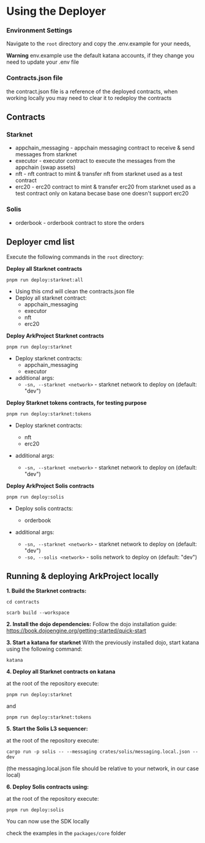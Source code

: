 # Using the Deployer

### Environment Settings

Navigate to the `root` directory and copy the .env.example for your needs,

**Warning** env.example use the default katana accounts, if they change you need to update your .env file

### Contracts.json file

the contract.json file is a reference of the deployed contracts, when working locally you may need to clear it to redeploy the contracts

## Contracts

### Starknet

- appchain_messaging - appchain messaging contract to receive & send messages from starknet
- executor - executor contract to execute the messages from the appchain (swap assets)
- nft - nft contract to mint & transfer nft from starknet used as a test contract
- erc20 - erc20 contract to mint & transfer erc20 from starknet used as a test contract only on katana becase base one doesn't support erc20

### Solis

- orderbook - orderbook contract to store the orders

## Deployer cmd list

Execute the following commands in the `root` directory:

**Deploy all Starknet contracts**

`pnpm run deploy:starknet:all`

- Using this cmd will clean the contracts.json file
- Deploy all starknet contract:
  - appchain_messaging
  - executor
  - nft
  - erc20

**Deploy ArkProject Starknet contracts**

`pnpm run deploy:starknet`

- Deploy starknet contracts:
  - appchain_messaging
  - executor
- additional args:
  - `-sn, --starknet <network>` - starknet network to deploy on (default: "dev")

**Deploy Starknet tokens contracts, for testing purpose**

`pnpm run deploy:starknet:tokens`

- Deploy starknet contracts:

  - nft
  - erc20

- additional args:
  - `-sn, --starknet <network>` - starknet network to deploy on (default: "dev")

**Deploy ArkProject Solis contracts**

`pnpm run deploy:solis`

- Deploy solis contracts:

  - orderbook

- additional args:
  - `-sn, --starknet <network>` - starknet network to deploy on (default: "dev")
  - `-so, --solis <network>` - solis network to deploy on (default: "dev")

## Running & deploying ArkProject locally

**1. Build the Starknet contracts:**

`cd contracts`

`scarb build --workspace`

**2. Install the dojo dependencies:**
Follow the dojo installation guide:
https://book.dojoengine.org/getting-started/quick-start

**3. Start a katana for starknet**
With the previously installed dojo, start katana using the following command:

`katana`

**4. Deploy all Starknet contracts on katana**

at the root of the repository execute:

`pnpm run deploy:starknet`

and

`pnpm run deploy:starknet:tokens`

**5. Start the Solis L3 sequencer:**

at the root of the repository execute:

`cargo run -p solis -- --messaging crates/solis/messaging.local.json --dev`

(the messaging.local.json file should be relative to your network, in our case local)

**6. Deploy Solis contracts using:**

at the root of the repository execute:

`pnpm run deploy:solis`

You can now use the SDK locally

check the examples in the `packages/core` folder
